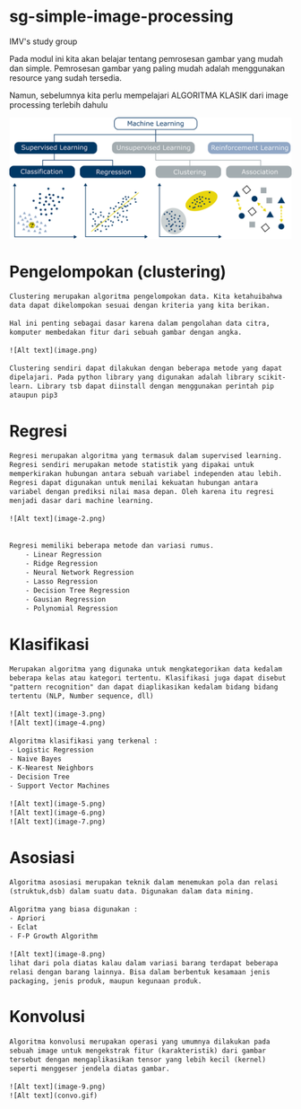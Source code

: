 # sg-simple-image-processing
IMV's study group 

Pada modul ini kita akan belajar tentang pemrosesan gambar yang mudah dan simple.
Pemrosesan gambar yang paling mudah adalah menggunakan resource yang sudah tersedia.

Namun, sebelumnya kita perlu mempelajari ALGORITMA KLASIK dari image processing terlebih dahulu

![Alt text](image-1.png)

# Pengelompokan (clustering)

    Clustering merupakan algoritma pengelompokan data. Kita ketahuibahwa data dapat dikelompokan sesuai dengan kriteria yang kita berikan.

    Hal ini penting sebagai dasar karena dalam pengolahan data citra, komputer membedakan fitur dari sebuah gambar dengan angka. 
    
    ![Alt text](image.png)

    Clustering sendiri dapat dilakukan dengan beberapa metode yang dapat dipelajari. Pada python library yang digunakan adalah library scikit-learn. Library tsb dapat diinstall dengan menggunakan perintah pip ataupun pip3

# Regresi
    Regresi merupakan algoritma yang termasuk dalam supervised learning. Regresi sendiri merupakan metode statistik yang dipakai untuk memperkirakan hubungan antara sebuah variabel independen atau lebih. Regresi dapat digunakan untuk menilai kekuatan hubungan antara variabel dengan prediksi nilai masa depan. Oleh karena itu regresi menjadi dasar dari machine learning.

    ![Alt text](image-2.png)


    Regresi memiliki beberapa metode dan variasi rumus.
        - Linear Regression 
        - Ridge Regression 
        - Neural Network Regression  
        - Lasso Regression  
        - Decision Tree Regression  
        - Gausian Regression 
        - Polynomial Regression 

# Klasifikasi
    Merupakan algoritma yang digunaka untuk mengkategorikan data kedalam beberapa kelas atau kategori tertentu. Klasifikasi juga dapat disebut "pattern recognition" dan dapat diaplikasikan kedalam bidang bidang tertentu (NLP, Number sequence, dll)
    
    ![Alt text](image-3.png)
    ![Alt text](image-4.png)

    Algoritma klasifikasi yang terkenal : 
    - Logistic Regression
    - Naive Bayes
    - K-Nearest Neighbors
    - Decision Tree
    - Support Vector Machines

    ![Alt text](image-5.png)
    ![Alt text](image-6.png)
    ![Alt text](image-7.png)


# Asosiasi
    Algoritma asosiasi merupakan teknik dalam menemukan pola dan relasi (struktuk,dsb) dalam suatu data. Digunakan dalam data mining.

    Algoritma yang biasa digunakan : 
    - Apriori
    - Eclat
    - F-P Growth Algorithm

    ![Alt text](image-8.png)
    lihat dari pola diatas kalau dalam variasi barang terdapat beberapa relasi dengan barang lainnya. Bisa dalam berbentuk kesamaan jenis packaging, jenis produk, maupun kegunaan produk.

# Konvolusi
    Algoritma konvolusi merupakan operasi yang umumnya dilakukan pada sebuah image untuk mengekstrak fitur (karakteristik) dari gambar tersebut dengan mengaplikasikan tensor yang lebih kecil (kernel) seperti menggeser jendela diatas gambar. 

    ![Alt text](image-9.png)
    ![Alt text](convo.gif)